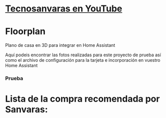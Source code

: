 [Tecnosanvaras en YouTube][1]
=======================================
# Floorplan
Plano de casa en 3D para integrar en Home Assistant

Aquí podeis encontrar las fotos realizadas para este proyecto de prueba así como el archivo de configuración para la tarjeta e incorporación en vuestro Home Assistant

### Prueba

Lista de la compra recomendada por Sanvaras:
=======================================

  [1]: https://www.youtube.com/channel/UCMddiVH-CzGZ97sVgZrKg6A
